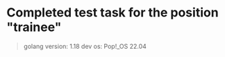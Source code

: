 # Completed test task for the position "trainee"

> golang version: 1.18
> dev os: Pop!_OS 22.04 


